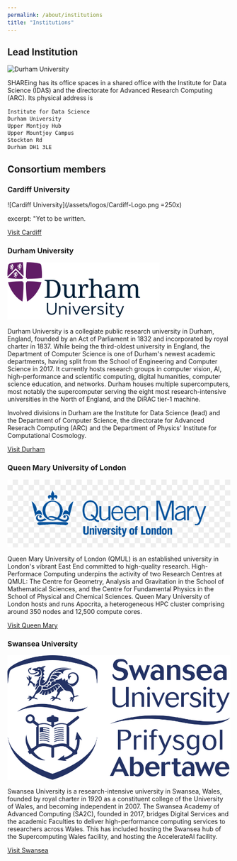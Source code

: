 ```yaml
---
permalink: /about/institutions
title: "Institutions"
---
```


## Lead Institution

![Durham University](/assets/images/Durham.jpg)

SHAREing has its office spaces in a shared office with the Institute for Data Science (IDAS) and the directorate for Advanced Research Computing (ARC).
Its physical address is

~~~~~~~~~~~~~~~~~~~~~~~~~~~~~~~~
Institute for Data Science
Durham University 
Upper Montjoy Hub
Upper Mountjoy Campus
Stockton Rd
Durham DH1 3LE
~~~~~~~~~~~~~~~~~~~~~~~~~~~~~~~~


## Consortium members


### Cardiff University

![Cardiff University](/assets/logos/Cardiff-Logo.png =250x)

excerpt: "Yet to be written. 

[Visit Cardiff](https://link-url-here.org)


### Durham University 

![Durham University](/assets/logos/DurhamUniversity.png)

Durham University is a collegiate public research university in Durham, England, founded by an Act of Parliament in 1832 and incorporated by royal charter in 1837. While being the third-oldest university in England, the Department of Computer Science is one of Durham's newest academic departments, having split from the School of Engineering and Computer Science in 2017. It currently hosts research groups in computer vision, AI, high-performance and scientific computing, digital humanities, computer science education, and networks. Durham houses multiple supercomputers, most notably the supercomputer serving the eight most research-intensive universities in the North of England, and the DiRAC tier-1 machine.
    
Involved divisions in Durham are the Institute for Data Science (lead) and the Department of Computer Science, the directorate for Advanced Reserach Computing (ARC) and the Department of Physics' Institute for Computational Cosmology. 

[Visit Durham](https://www.durham.ac.uk/research/institutes-and-centres/data-science)


### Queen Mary University of London

![Queen Mary University of London](/assets/logos/QMUL.png)

Queen Mary University of London (QMUL) is an
established university in London's vibrant East End committed to
high-quality research. High-Performace Computing underpins the
activity of two Research Centres at QMUL: The Centre for Geometry,
Analysis and Gravitation in the School of Mathematical Sciences, and the
Centre for Fundamental Physics in the School of Physical and
Chemical Sciences. Queen Mary University of London hosts and runs
Apocrita, a heterogeneous HPC cluster comprising around 350 nodes and 12,500
compute cores.

[Visit Queen Mary](https://link-url-here.org)


### Swansea  University

![Swansea University](/assets/logos/SwanseaUniversity.svg)

Swansea University is a research-intensive university in Swansea, Wales, founded by royal charter in 1920 as a constituent college of the University of Wales, and becoming independent in 2007. The Swansea Academy of Advanced Computing (SA2C), founded in 2017, bridges Digital Services and the academic Faculties to deliver high-performance computing services to researchers across Wales. This has included hosting the Swansea hub of the Supercomputing Wales facility, and hosting the AccelerateAI facility.

[Visit Swansea](https://www.swansea.ac.uk)


<!-- {% include feature_row %} -->



